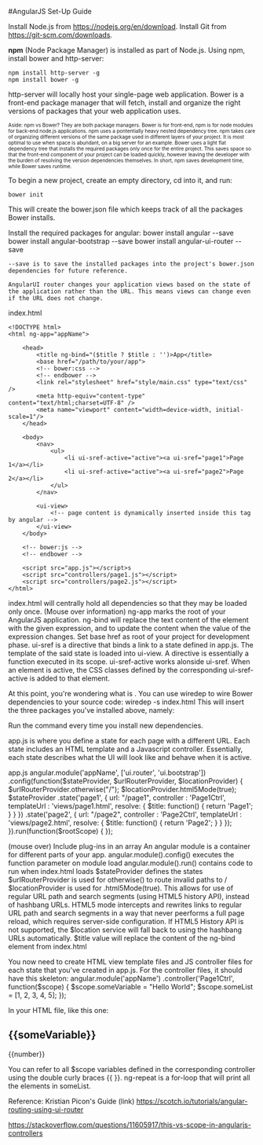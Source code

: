 #AngularJS Set-Up Guide

Install Node.js from https://nodejs.org/en/download.
Install Git from https://git-scm.com/downloads.

**npm** (Node Package Manager) is installed as part of Node.js.
Using npm, install bower and http-server:
```	
npm install http-server -g
npm install bower -g
```

http-server will locally host your single-page web application.
Bower is a front-end package manager that will fetch, install and organize the right versions of packages that your web application uses.

<span style="font-size: x-small">Aside: npm vs Bower?
They are both package managers. Bower is for front-end, npm is for node modules for back-end node.js applications.
npm uses a pontentially heavy nested dependency tree. npm takes care of organizing different versions of the same package used in different layers of your project. It is most optimal to use when space is abundant, on a big server for an example. 
Bower uses a light flat dependency tree that installs the required packages only once for the entire project. This saves space so that the front-end component of your project can be loaded quickly, however leaving the developer with the burden of resolving the version dependencies themselves.
In short, npm saves development time, while Bower saves runtime. </sup>

To begin a new project, create an empty directory, cd into it, and run:
```
bower init
```
This will create the bower.json file which keeps track of all the packages Bower installs.

Install the required packages for angular:
	bower install angular --save
	bower install angular-bootstrap --save
	bower install angular-ui-router --save

	--save is to save the installed packages into the project's bower.json dependencies for future reference.

	AngularUI router changes your application views based on the state of the application rather than the URL. This means views can change even if the URL does not change.

index.html

	<!DOCTYPE html>
	<html ng-app="appName">

		<head>
			<title ng-bind="($title ? $title : '')>App</title>
			<base href="/path/to/your/app">
			<!-- bower:css -->
			<!-- endbower -->
			<link rel="stylesheet" href="style/main.css" type="text/css" />
			<meta http-equiv="content-type" content="text/html;charset=UTF-8" />
			<meta name="viewport" content="width=device-width, initial-scale=1"/>
		</head>

		<body>
			<nav>
				<ul>
					<li ui-sref-active="active"><a ui-sref="page1">Page 1</a></li>
					<li ui-sref-active="active"><a ui-sref="page2">Page 2</a></li>
				</ul>
			</nav>

			<ui-view>
				<!-- page content is dynamically inserted inside this tag by angular -->
			</ui-view>
		</body>

		<!-- bower:js -->
		<!-- endbower -->

		<script src="app.js"></script>s
		<script src="controllers/page1.js"></script>
		<script src="controllers/page2.js"></script>
	</html>

index.html will centrally hold all dependencies so that they may be loaded only once.
(Mouse over information)
ng-app marks the root of your AngularJS application.
ng-bind will replace the text content of the element with the given expression, and to update the content when the value of the expression changes.
Set base href as root of your project for development phase.
ui-sref is a directive that binds a link to a state defined in app.js. The template of the said state is loaded into ui-view. A directive is essentially a function executed in its scope.
ui-sref-active works alonside ui-sref. When an element is active, the CSS classes defined by the corresponding ui-sref-active is added to that element.

At this point, you're wondering what is <!-- bower:js --><!-- endbower -->. 
You can use wiredep to wire Bower dependencies to your source code:
	wiredep -s index.html
This will insert the three packages you've installed above, namely:
	<!-- bower:js -->
		<script src="bower_components/angular/angular.js"></script>
		<script src="bower_components/angular-ui-router/release/angular-ui-router.js"></script>
		<script src="bower_components/angular-bootstrap/ui-bootstrap-tpls.js"></script>
	<!-- endbower -->

Run the command every time you install new dependencies.

app.js is where you define a state for each page with a different URL. Each state includes an HTML template and a Javascript controller. Essentially, each state describes what the UI will look like and behave when it is active.

app.js
	angular.module('appName', ['ui.router', 'ui.bootstrap'])
		.config(function($stateProvider, $urlRouterProvider, $locationProvider) {
			$urlRouterProvider.otherwise("/");
			$locationProvider.html5Mode(true);
			$stateProvider
				.state('page1', {
					url: "/page1",
					controller : 'Page1Ctrl',
					templateUrl : 'views/page1.html',
				    resolve: {
				        $title: function() {
				            return 'Page1';
				        }
				    }
				})
				.state('page2', {
					url: "/page2",
					controller : 'Page2Ctrl',
					templateUrl : 'views/page2.html',
				    resolve: {
				        $title: function() {
				            return 'Page2';
				        }
				    }
				});
		}).run(function($rootScope) {
		});

(mouse over)
Include plug-ins in an array
An angular module is a container for different parts of your app.
angular.module().config() executes the function parameter on module load
angular.module().run() contains code to run when index.html loads
$stateProvider defines the states
$urlRouterProvider is used for otherwise() to route invalid paths to /
$locationProvider is used for .html5Mode(true). This allows for use of regular URL path and search segments (using HTML5 history API), instead of hashbang URLs. HTML5 mode intercepts and rewrites <a> links to regular URL path and search segments in a way that never peerforms a full page reload, which requires server-side configuration. If HTML5 History API is not supported, the $location service will fall back to using the hashbang URLs automatically.
$title value will replace the content of the ng-bind element from index.html

You now need to create HTML view template files and JS controller files for each state that you've created in app.js.
For the controller files, it should have this skeleton:
	angular.module('appName')
		.controller('Page1Ctrl', function($scope) {
		$scope.someVariable = "Hello World";
		$scope.someList = [1, 2, 3, 4, 5];
	});

In your HTML file, like this one:
	<h2>{{someVariable}}</h2>
	<p ng-repeat="number in someList">{{number}}</p>

You can refer to all $scope variables defined in the corresponding controller using the double curly braces {{ }}.
ng-repeat is a for-loop that will print all the elements in someList.

Reference: Kristian Picon's Guide (link)
https://scotch.io/tutorials/angular-routing-using-ui-router

https://stackoverflow.com/questions/11605917/this-vs-scope-in-angularjs-controllers